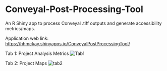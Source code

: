 # Conveyal-Post-Processing-Tool
An R Shiny app to process Conveyal .tiff outputs and generate accessibility metrics/maps.

Application web link: https://hhmckay.shinyapps.io/ConveyalPostProcessingTool/

Tab 1: Project Analysis Metrics
![Tab1](https://user-images.githubusercontent.com/56372705/233145922-b0c4ef70-9ba8-4e3d-ad66-8fcb649ac1a2.PNG)

Tab 2: Project Maps
![tab2](https://user-images.githubusercontent.com/56372705/233145935-9d669d51-f929-42e4-a23e-a5b402eb06eb.PNG)
